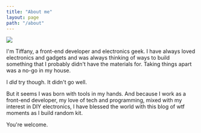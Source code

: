 ```yaml
---
title: "About me"
layout: page
path: "/about"
---
```


![](./2.jpg)

I'm Tiffany, a front-end developer and electronics geek. I have always loved electronics and gadgets and was always thinking of ways to build something that I probably didn't have the materials for. Taking things apart was a no-go in my house.

I *did* try though. It didn't go well.

But it seems I was born with tools in my hands. And because I work as a front-end developer, my love of tech and programming, mixed with my interest in DIY electronics, I have blessed the world with this blog of wtf moments as I build random kit.

You're welcome.